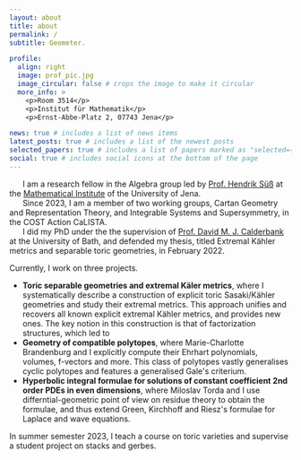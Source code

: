 ```yaml
---
layout: about
title: about
permalink: /
subtitle: Geometer.

profile:
  align: right
  image: prof_pic.jpg
  image_circular: false # crops the image to make it circular
  more_info: >
    <p>Room 3514</p>
    <p>Institut für Mathematik</p>
    <p>Ernst-Abbe-Platz 2, 07743 Jena</p>

news: true # includes a list of news items
latest_posts: true # includes a list of the newest posts
selected_papers: true # includes a list of papers marked as "selected={true}"
social: true # includes social icons at the bottom of the page
---
```

<meta name="google-site-verification" content="e0YoaAfLkcyn2MjtlNYg1i9RSD3OgnAt9IM1uC833xQ" />

&nbsp;&nbsp;&nbsp;&nbsp;&nbsp;&nbsp;I am a research fellow in the Algebra group led by [Prof. Hendrik Süß](https://ibykus.sdf.org/website/) at the [Mathematical Institute](https://www.fmi.uni-jena.de/institut-mathematik) of the University of Jena.  
&nbsp;&nbsp;&nbsp;&nbsp;&nbsp;&nbsp;Since 2023, I am  a member of two working groups, Cartan Geometry and Representation Theory, and Integrable Systems and Supersymmetry, in the COST Action CaLISTA.  
&nbsp;&nbsp;&nbsp;&nbsp;&nbsp;&nbsp;I did my PhD under the the supervision of [Prof. David M. J. Calderbank](https://people.bath.ac.uk/dmjc20/) at the University of Bath, and defended my thesis, titled Extremal Kähler metrics and separable toric geometries, in February 2022.

Currently, I work on three projects.
- **Toric separable geometries and extremal Käler metrics**, where I systematically describe a construction of explicit toric Sasaki/Kähler geometries and study their extremal metrics. This approach unifies and recovers all known explicit extremal Kähler metrics, and provides new ones. The key notion in this construction is that of factorization structures, which led to
- **Geometry of compatible polytopes**, where Marie-Charlotte Brandenburg and I explicitly compute their Ehrhart polynomials, volumes, f-vectors and more. This class of polytopes vastly generalises cyclic polytopes and features a generalised Gale's criterium.
- **Hyperbolic integral formulae for solutions of constant coefficient 2nd order PDEs in even dimensions**, where Miloslav Torda and I use differntial-geometric point of view on residue theory to obtain the formulae, and thus extend Green, Kirchhoff and Riesz's formulae for Laplace and wave equations.

In summer semester 2023, I teach a course on toric varieties and supervise a student project on stacks and gerbes.

